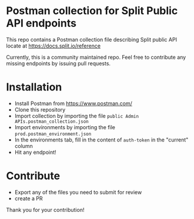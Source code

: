 # Postman collection for Split Public API endpoints

This repo contains a Postman collection file describing Split public API locate at https://docs.split.io/reference

Currently, this is a community maintained repo. Feel free to contribute any missing endpoints by issuing pull requests. 

# Installation

 * Install Postman from https://www.postman.com/
 * Clone this repository
 * Import collection by importing the file `public Admin APIs.postman_collection.json`
 * Import environments by importing the file `prod.postman_environment.json`
 * In the environments tab, fill in the content of `auth-token` in the "current" column
 * Hit any endpoint!

# Contribute

 * Export any of the files you need to submit for review
 * create a PR
 
 Thank you for your contribution!
